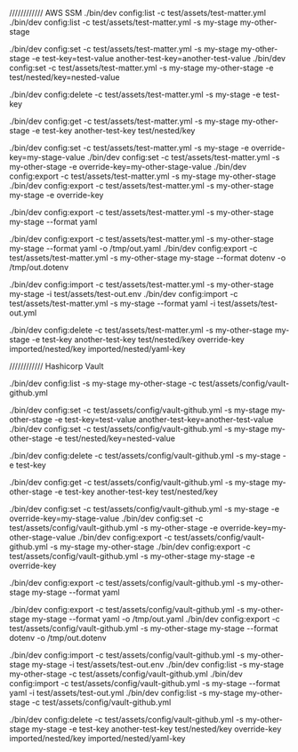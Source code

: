 //////////// AWS SSM
./bin/dev config:list -c test/assets/test-matter.yml
./bin/dev config:list -c test/assets/test-matter.yml -s my-stage my-other-stage

./bin/dev config:set -c test/assets/test-matter.yml -s my-stage my-other-stage -e test-key=test-value another-test-key=another-test-value
./bin/dev config:set -c test/assets/test-matter.yml -s my-stage my-other-stage -e test/nested/key=nested-value

./bin/dev config:delete -c test/assets/test-matter.yml -s my-stage -e test-key

./bin/dev config:get -c test/assets/test-matter.yml -s my-stage my-other-stage -e test-key another-test-key test/nested/key

./bin/dev config:set -c test/assets/test-matter.yml -s my-stage -e override-key=my-stage-value
./bin/dev config:set -c test/assets/test-matter.yml -s my-other-stage -e override-key=my-other-stage-value
./bin/dev config:export -c test/assets/test-matter.yml -s my-stage my-other-stage
./bin/dev config:export -c test/assets/test-matter.yml -s my-other-stage my-stage -e override-key

./bin/dev config:export -c test/assets/test-matter.yml -s my-other-stage my-stage --format yaml

./bin/dev config:export -c test/assets/test-matter.yml -s my-other-stage my-stage --format yaml -o /tmp/out.yaml
./bin/dev config:export -c test/assets/test-matter.yml -s my-other-stage my-stage --format dotenv -o /tmp/out.dotenv

./bin/dev config:import -c test/assets/test-matter.yml -s my-other-stage my-stage -i test/assets/test-out.env
./bin/dev config:import -c test/assets/test-matter.yml -s my-stage --format yaml -i test/assets/test-out.yml

./bin/dev config:delete -c test/assets/test-matter.yml -s my-other-stage my-stage -e test-key another-test-key test/nested/key override-key imported/nested/key imported/nested/yaml-key

//////////// Hashicorp Vault

./bin/dev config:list -s my-stage my-other-stage -c test/assets/config/vault-github.yml

./bin/dev config:set -c test/assets/config/vault-github.yml -s my-stage my-other-stage -e test-key=test-value another-test-key=another-test-value
./bin/dev config:set -c test/assets/config/vault-github.yml -s my-stage my-other-stage -e test/nested/key=nested-value

./bin/dev config:delete -c test/assets/config/vault-github.yml -s my-stage -e test-key

./bin/dev config:get -c test/assets/config/vault-github.yml -s my-stage my-other-stage -e test-key another-test-key test/nested/key

./bin/dev config:set -c test/assets/config/vault-github.yml -s my-stage -e override-key=my-stage-value
./bin/dev config:set -c test/assets/config/vault-github.yml -s my-other-stage -e override-key=my-other-stage-value
./bin/dev config:export -c test/assets/config/vault-github.yml -s my-stage my-other-stage
./bin/dev config:export -c test/assets/config/vault-github.yml -s my-other-stage my-stage -e override-key

./bin/dev config:export -c test/assets/config/vault-github.yml -s my-other-stage my-stage --format yaml

./bin/dev config:export -c test/assets/config/vault-github.yml -s my-other-stage my-stage --format yaml -o /tmp/out.yaml
./bin/dev config:export -c test/assets/config/vault-github.yml -s my-other-stage my-stage --format dotenv -o /tmp/out.dotenv

./bin/dev config:import -c test/assets/config/vault-github.yml -s my-other-stage my-stage -i test/assets/test-out.env
./bin/dev config:list -s my-stage my-other-stage -c test/assets/config/vault-github.yml
./bin/dev config:import -c test/assets/config/vault-github.yml -s my-stage --format yaml -i test/assets/test-out.yml
./bin/dev config:list -s my-stage my-other-stage -c test/assets/config/vault-github.yml

./bin/dev config:delete -c test/assets/config/vault-github.yml -s my-other-stage my-stage -e test-key another-test-key test/nested/key override-key imported/nested/key imported/nested/yaml-key
